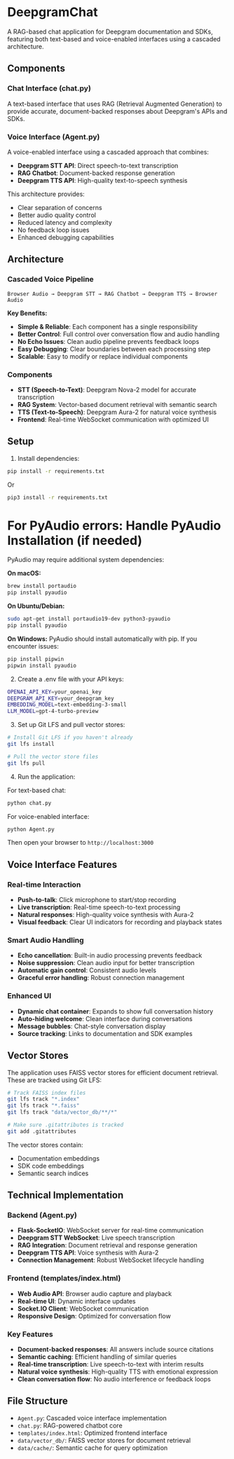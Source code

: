 # DeepgramChat

A RAG-based chat application for Deepgram documentation and SDKs, featuring both text-based and voice-enabled interfaces using a cascaded architecture.

## Components

### Chat Interface (chat.py)
A text-based interface that uses RAG (Retrieval Augmented Generation) to provide accurate, document-backed responses about Deepgram's APIs and SDKs.

### Voice Interface (Agent.py)
A voice-enabled interface using a cascaded approach that combines:
- **Deepgram STT API**: Direct speech-to-text transcription
- **RAG Chatbot**: Document-backed response generation
- **Deepgram TTS API**: High-quality text-to-speech synthesis

This architecture provides:
- Clear separation of concerns
- Better audio quality control
- Reduced latency and complexity
- No feedback loop issues
- Enhanced debugging capabilities

## Architecture

### Cascaded Voice Pipeline
```
Browser Audio → Deepgram STT → RAG Chatbot → Deepgram TTS → Browser Audio
```

**Key Benefits:**
- **Simple & Reliable**: Each component has a single responsibility
- **Better Control**: Full control over conversation flow and audio handling
- **No Echo Issues**: Clean audio pipeline prevents feedback loops
- **Easy Debugging**: Clear boundaries between each processing step
- **Scalable**: Easy to modify or replace individual components

### Components
- **STT (Speech-to-Text)**: Deepgram Nova-2 model for accurate transcription
- **RAG System**: Vector-based document retrieval with semantic search
- **TTS (Text-to-Speech)**: Deepgram Aura-2 for natural voice synthesis
- **Frontend**: Real-time WebSocket communication with optimized UI

## Setup

1. Install dependencies:
```bash
pip install -r requirements.txt
```
Or
```bash
pip3 install -r requirements.txt
```
# For PyAudio errors: Handle PyAudio Installation (if needed)

PyAudio may require additional system dependencies:

**On macOS:**
```bash
brew install portaudio
pip install pyaudio
```

**On Ubuntu/Debian:**
```bash
sudo apt-get install portaudio19-dev python3-pyaudio
pip install pyaudio
```

**On Windows:**
PyAudio should install automatically with pip. If you encounter issues:
```bash
pip install pipwin
pipwin install pyaudio
```


2. Create a .env file with your API keys:
```bash
OPENAI_API_KEY=your_openai_key
DEEPGRAM_API_KEY=your_deepgram_key
EMBEDDING_MODEL=text-embedding-3-small
LLM_MODEL=gpt-4-turbo-preview
```

3. Set up Git LFS and pull vector stores:
```bash
# Install Git LFS if you haven't already
git lfs install

# Pull the vector store files
git lfs pull
```

4. Run the application:

For text-based chat:
```bash
python chat.py
```

For voice-enabled interface:
```bash
python Agent.py
```
Then open your browser to `http://localhost:3000`

## Voice Interface Features

### Real-time Interaction
- **Push-to-talk**: Click microphone to start/stop recording
- **Live transcription**: Real-time speech-to-text processing
- **Natural responses**: High-quality voice synthesis with Aura-2
- **Visual feedback**: Clear UI indicators for recording and playback states

### Smart Audio Handling
- **Echo cancellation**: Built-in audio processing prevents feedback
- **Noise suppression**: Clean audio input for better transcription
- **Automatic gain control**: Consistent audio levels
- **Graceful error handling**: Robust connection management

### Enhanced UI
- **Dynamic chat container**: Expands to show full conversation history
- **Auto-hiding welcome**: Clean interface during conversations
- **Message bubbles**: Chat-style conversation display
- **Source tracking**: Links to documentation and SDK examples

## Vector Stores

The application uses FAISS vector stores for efficient document retrieval. These are tracked using Git LFS:

```bash
# Track FAISS index files
git lfs track "*.index"
git lfs track "*.faiss"
git lfs track "data/vector_db/**/*"

# Make sure .gitattributes is tracked
git add .gitattributes
```

The vector stores contain:
- Documentation embeddings
- SDK code embeddings
- Semantic search indices

## Technical Implementation

### Backend (Agent.py)
- **Flask-SocketIO**: WebSocket server for real-time communication
- **Deepgram STT WebSocket**: Live speech transcription
- **RAG Integration**: Document retrieval and response generation
- **Deepgram TTS API**: Voice synthesis with Aura-2
- **Connection Management**: Robust WebSocket lifecycle handling

### Frontend (templates/index.html)
- **Web Audio API**: Browser audio capture and playback
- **Real-time UI**: Dynamic interface updates
- **Socket.IO Client**: WebSocket communication
- **Responsive Design**: Optimized for conversation flow

### Key Features
- **Document-backed responses**: All answers include source citations
- **Semantic caching**: Efficient handling of similar queries
- **Real-time transcription**: Live speech-to-text with interim results
- **Natural voice synthesis**: High-quality TTS with emotional expression
- **Clean conversation flow**: No audio interference or feedback loops

## File Structure

- `Agent.py`: Cascaded voice interface implementation
- `chat.py`: RAG-powered chatbot core
- `templates/index.html`: Optimized frontend interface
- `data/vector_db/`: FAISS vector stores for document retrieval
- `data/cache/`: Semantic cache for query optimization

